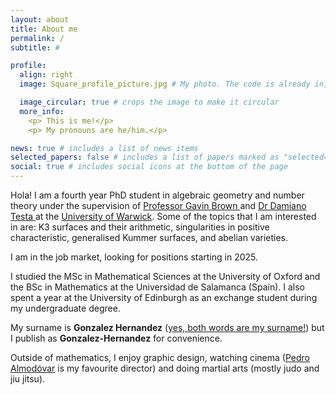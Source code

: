 ```yaml
---
layout: about
title: About me
permalink: /
subtitle: #

profile:
  align: right
  image: Square_profile_picture.jpg # My photo. The code is already in, just name your picture `prof_pic.jpg` and put it in the `img/` folder. Put your address / P.O. box / other info right below your picture. You can also disable any of these elements by editing `profile` property of the YAML header of your `_pages/about.md`. Edit `_bibliography/papers.bib` and Jekyll will render your [publications page](/al-folio/publications/) automatically. Link to your social media connections, too. This theme is set up to use [Font Awesome icons](https://fontawesome.com/) and [Academicons](https://jpswalsh.github.io/academicons/), like the ones below. Add your Facebook, Twitter, LinkedIn, Google Scholar, or just disable all of them.

  image_circular: true # crops the image to make it circular
  more_info: 
    <p> This is me!</p>
    <p> My pronouns are he/him.</p>

news: true # includes a list of news items
selected_papers: false # includes a list of papers marked as "selected={true}"
social: true # includes social icons at the bottom of the page
---
```

<meta google-site-verification=Drv9VlgLtwHUs1lwpjfMLYrq60TahBaTiMjalRV9r8s>
<meta name="google-site-verification" content="gxla9JshOLPC6DSHFhmvOQZ0kpvohSSlLJqp65GpQXg" />


Hola! I am a fourth year PhD student in algebraic geometry and number theory under the supervision of <a href='https://warwick.ac.uk/fac/sci/maths/people/staff/brown/'>Professor Gavin Brown </a> and <a href='https://warwick.ac.uk/fac/sci/maths/people/staff/damiano_testa/'> Dr Damiano Testa </a> at the <a href='https://warwick.ac.uk/fac/sci/maths/'>University of Warwick</a>. Some of the topics that I am interested in are:  K3 surfaces and their arithmetic, singularities in positive characteristic, generalised Kummer surfaces, and abelian varieties.

I am in the job market, looking for positions starting in 2025.

I studied the MSc in Mathematical Sciences at the University of Oxford and the BSc in Mathematics at the Universidad de Salamanca (Spain). I also spent a year at the University of Edinburgh as an exchange student during my undergraduate degree.

My surname is **Gonzalez Hernandez** (<a href='https://en.wikipedia.org/wiki/Spanish_naming_customs'>yes, both words are my surname!</a>) but I publish as **Gonzalez-Hernandez** for convenience.

Outside of mathematics, I enjoy graphic design, watching cinema (<a href='https://www.theguardian.com/film/2022/jan/22/pedro-almodovar-on-spains-tragic-past-you-cant-ask-people-to-forget'>Pedro Almodóvar</a> is my favourite director) and doing martial arts (mostly judo and jiu jitsu).

